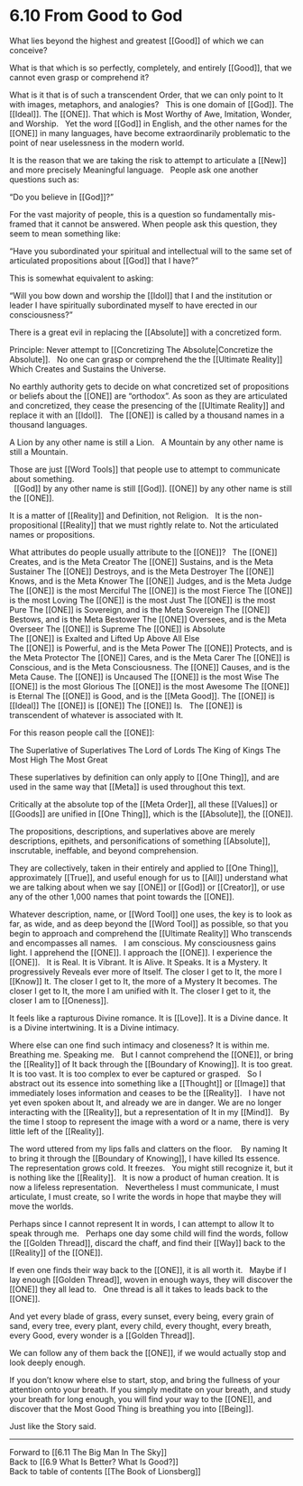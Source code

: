 # 6.10 From Good to God

What lies beyond the highest and greatest [[Good]] of which we can conceive? 

What is that which is so perfectly, completely, and entirely [[Good]], that we cannot even grasp or comprehend it?

What is it that is of such a transcendent Order, that we can only point to It with images, metaphors, and analogies? 
 
This is one domain of [[God]]. The [[Ideal]]. The [[ONE]]. That which is Most Worthy of Awe, Imitation, Wonder, and Worship. 
 
Yet the word [[God]] in English, and the other names for the [[ONE]] in many languages, have become extraordinarily problematic to the point of near uselessness in the modern world. 

It is the reason that we are taking the risk to attempt to articulate a [[New]] and more precisely Meaningful language. 
 
People ask one another questions such as: 

“Do you believe in [[God]]?”

For the vast majority of people, this is a question so fundamentally mis-framed that it cannot be answered. When people ask this question, they seem to mean something like: 

“Have you subordinated your spiritual and intellectual will to the same set of articulated propositions about [[God]] that I have?”

This is somewhat equivalent to asking:

“Will you bow down and worship the [[Idol]] that I and the institution or leader I have spiritually subordinated myself to have erected in our consciousness?”

There is a great evil in replacing the [[Absolute]] with a concretized form. 

Principle: Never attempt to [[Concretizing The Absolute|Concretize the Absolute]]. 
 
No one can grasp or comprehend the the [[Ultimate Reality]] Which Creates and Sustains the Universe. 

No earthly authority gets to decide on what concretized set of propositions or beliefs about the [[ONE]] are “orthodox”. As soon as they are articulated and concretized, they cease the presencing of the [[Ultimate Reality]] and replace it with an [[Idol]]. 
 
The [[ONE]] is called by a thousand names in a thousand languages. 

A Lion by any other name is still a Lion. 
 
A Mountain by any other name is still a Mountain. 

Those are just [[Word Tools]] that people use to attempt to communicate about something.  
 
[[God]] by any other name is still [[God]]. 
[[ONE]] by any other name is still the [[ONE]].

It is a matter of [[Reality]] and Definition, not Religion. 
 
It is the non-propositional [[Reality]] that we must rightly relate to. Not the articulated names or propositions. 

What attributes do people usually attribute to the [[ONE]]? 
 
The [[ONE]] Creates, and is the Meta Creator
The [[ONE]] Sustains, and is the Meta Sustainer
The [[ONE]] Destroys, and is the Meta Destroyer
The [[ONE]] Knows, and is the Meta Knower
The [[ONE]] Judges, and is the Meta Judge
The [[ONE]] is the most Merciful
The [[ONE]] is the most Fierce
The [[ONE]] is the most Loving
The [[ONE]] is the most Just
The [[ONE]] is the most Pure
The [[ONE]] is Sovereign, and is the Meta Sovereign
The [[ONE]] Bestows, and is the Meta Bestower
The [[ONE]] Oversees, and is the Meta Overseer
The [[ONE]] is Supreme 
The [[ONE]] is Absolute  
The [[ONE]] is Exalted and Lifted Up Above All Else  
The [[ONE]] is Powerful, and is the Meta Power
The [[ONE]] Protects, and is the Meta Protector
The [[ONE]] Cares, and is the Meta Carer
The [[ONE]] is Conscious, and is the Meta Consciousness.
The [[ONE]] Causes, and is the Meta Cause. 
The [[ONE]] is Uncaused
The [[ONE]] is the most Wise
The [[ONE]] is the most Glorious
The [[ONE]] is the most Awesome
The [[ONE]] is Eternal
The [[ONE]] is Good, and is the [[Meta Good]]. 
The [[ONE]] is [[Ideal]]
The [[ONE]] is [[ONE]] 
The [[ONE]] Is. 
 
The [[ONE]] is transcendent of whatever is associated with It. 

For this reason people call the [[ONE]]:

The Superlative of Superlatives
The Lord of Lords
The King of Kings
The Most High
The Most Great

These superlatives by definition can only apply to [[One Thing]], and are used in the same way that [[Meta]] is used throughout this text. 

Critically at the absolute top of the [[Meta Order]], all these [[Values]] or [[Goods]] are unified in [[One Thing]], which is the [[Absolute]], the [[ONE]]. 

The propositions, descriptions, and superlatives above are merely descriptions, epithets, and personifications of something [[Absolute]], inscrutable, ineffable, and beyond comprehension. 

They are collectively, taken in their entirely and applied to [[One Thing]], approximately [[True]], and useful enough for us to [[All]] understand what we are talking about when we say [[ONE]] or [[God]] or [[Creator]], or use any of the other 1,000 names that point towards the [[ONE]]. 

Whatever description, name, or [[Word Tool]] one uses, the key is to look as far, as wide, and as deep beyond the [[Word Tool]] as possible, so that you begin to approach and comprehend the [[Ultimate Reality]] Who transcends and encompasses all names. 
 
I am conscious. My consciousness gains light. I apprehend the [[ONE]]. I approach the [[ONE]]. I experience the [[ONE]].
 
It is Real. It is Vibrant. It is Alive. It Speaks. It is a Mystery. It progressively Reveals ever more of Itself. The closer I get to It, the more I [[Know]] It. The closer I get to It, the more of a Mystery It becomes. The closer I get to It, the more I am unified with It. The closer I get to it, the closer I am to [[Oneness]]. 

It feels like a rapturous Divine romance. It is [[Love]]. It is a Divine dance. It is a Divine intertwining. It is a Divine intimacy. 

Where else can one find such intimacy and closeness? It is within me. Breathing me. Speaking me. 
 
But I cannot comprehend the [[ONE]], or bring the [[Reality]] of It back through the [[Boundary of Knowing]]. It is too great. It is too vast. It is too complex to ever be captured or grasped. 
 
So I abstract out its essence into something like a [[Thought]] or [[Image]] that immediately loses information and ceases to be the [[Reality]].
 
I have not yet even spoken about It, and already we are in danger. We are no longer interacting with the [[Reality]], but a representation of It in my [[Mind]]. 
 
By the time I stoop to represent the image with a word or a name, there is very little left of the [[Reality]]. 

The word uttered from my lips falls and clatters on the floor. 
  
By naming It to bring it through the [[Boundary of Knowing]], I have killed Its essence. The representation grows cold. It freezes. 
 
You might still recognize it, but it is nothing like the [[Reality]]. 
 
It is now a product of human creation. It is now a lifeless representation.
 
Nevertheless I must communicate, I must articulate, I must create, so I write the words in hope that maybe they will move the worlds. 

Perhaps since I cannot represent It in words, I can attempt to allow It to speak through me. 
 
Perhaps one day some child will find the words, follow the [[Golden Thread]], discard the chaff, and find their [[Way]] back to the [[Reality]] of the [[ONE]].  

If even one finds their way back to the [[ONE]], it is all worth it. 
 
Maybe if I lay enough [[Golden Thread]], woven in enough ways, they will discover the [[ONE]] they all lead to.
 
One thread is all it takes to leads back to the [[ONE]]. 

And yet every blade of grass, every sunset, every being, every grain of sand, every tree, every plant, every child, every thought, every breath, every Good, every wonder is a [[Golden Thread]]. 

We can follow any of them back the [[ONE]], if we would actually stop and look deeply enough. 

If you don’t know where else to start, stop, and bring the fullness of your attention onto your breath. If you simply meditate on your breath, and study your breath for long enough, you will find your way to the [[ONE]], and discover that the Most Good Thing is breathing you into [[Being]].

Just like the Story said. 

___

Forward to [[6.11 The Big Man In The Sky]]         
Back to [[6.9 What Is Better? What Is Good?]]          
Back to table of contents [[The Book of Lionsberg]]  




